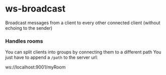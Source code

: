 # ws-broadcast
Broadcast messages from a client to every other connected client (without echoing to the sender)  

### Handles rooms
You can split clients into groups by connecting them to a different path
You just have to append a `/path` to the server url:

ws://localhost:9001/myRoom
